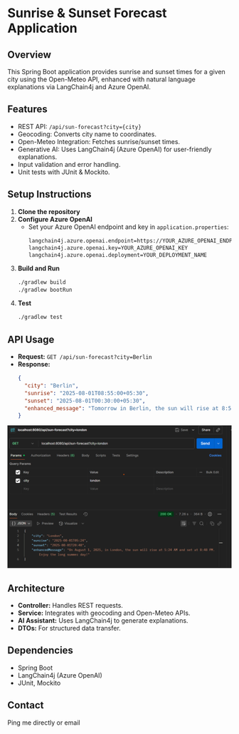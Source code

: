 # Sunrise & Sunset Forecast Application

## Overview
This Spring Boot application provides sunrise and sunset times for a given city using the Open-Meteo API, enhanced with natural language explanations via LangChain4j and Azure OpenAI.

## Features
- REST API: `/api/sun-forecast?city={city}`
- Geocoding: Converts city name to coordinates.
- Open-Meteo Integration: Fetches sunrise/sunset times.
- Generative AI: Uses LangChain4j (Azure OpenAI) for user-friendly explanations.
- Input validation and error handling.
- Unit tests with JUnit & Mockito.

## Setup Instructions
1. **Clone the repository**
2. **Configure Azure OpenAI**
   - Set your Azure OpenAI endpoint and key in `application.properties`:
     ```properties
     langchain4j.azure.openai.endpoint=https://YOUR_AZURE_OPENAI_ENDPOINT
     langchain4j.azure.openai.key=YOUR_AZURE_OPENAI_KEY
     langchain4j.azure.openai.deployment=YOUR_DEPLOYMENT_NAME
     ```
3. **Build and Run**
   ```bash
   ./gradlew build
   ./gradlew bootRun
   ```
4. **Test**
   ```bash
   ./gradlew test
   ```

## API Usage
- **Request:** `GET /api/sun-forecast?city=Berlin`
- **Response:**
  ```json
  {
    "city": "Berlin",
    "sunrise": "2025-08-01T08:55:00+05:30",
    "sunset": "2025-08-01T00:30:00+05:30",
    "enhanced_message": "Tomorrow in Berlin, the sun will rise at 8:55 AM IST and set at 12:30 AM IST. Enjoy the golden hour!"
  }
  ```
![img_1.png](img_1.png)

## Architecture
- **Controller:** Handles REST requests.
- **Service:** Integrates with geocoding and Open-Meteo APIs.
- **AI Assistant:** Uses LangChain4j to generate explanations.
- **DTOs:** For structured data transfer.

## Dependencies
- Spring Boot
- LangChain4j (Azure OpenAI)
- JUnit, Mockito

## Contact
Ping me directly or email

